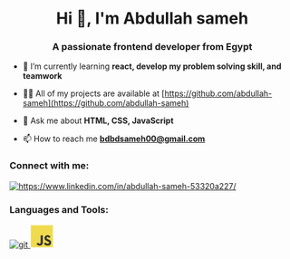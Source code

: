 <h1 align="center">Hi 👋, I'm Abdullah sameh</h1>
<h3 align="center">A passionate frontend developer from Egypt</h3>

- 🌱 I’m currently learning **react, develop my problem solving skill, and teamwork**

- 👨‍💻 All of my projects are available at [https://github.com/abdullah-sameh](https://github.com/abdullah-sameh)

- 💬 Ask me about **HTML, CSS, JavaScript**

- 📫 How to reach me **bdbdsameh00@gmail.com**

<h3 align="left">Connect with me:</h3>
<p align="left">
<a href="https://www.linkedin.com/in/abdullah-sameh-53320a227/" target="blank"><img align="center" src="https://raw.githubusercontent.com/rahuldkjain/github-profile-readme-generator/master/src/images/icons/Social/linked-in-alt.svg" alt="https://www.linkedin.com/in/abdullah-sameh-53320a227/" height="30" width="40" /></a>
</p>

<h3 align="left">Languages and Tools:</h3>
<p align="left"> <a href="https://git-scm.com/" target="_blank" rel="noreferrer"> <img src="https://www.vectorlogo.zone/logos/git-scm/git-scm-icon.svg" alt="git" width="40" height="40"/> </a> <a href="https://developer.mozilla.org/en-US/docs/Web/JavaScript" target="_blank" rel="noreferrer"> <img src="https://raw.githubusercontent.com/devicons/devicon/master/icons/javascript/javascript-original.svg" alt="javascript" width="40" height="40"/> </a> </p>

